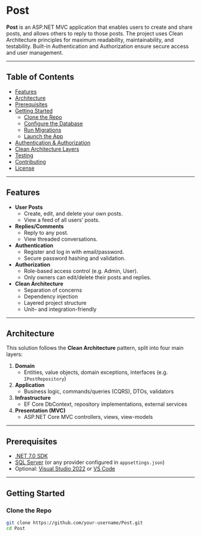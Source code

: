 # Post

**Post** is an ASP.NET MVC application that enables users to create and share posts, and allows others to reply to those posts. The project uses Clean Architecture principles for maximum readability, maintainability, and testability. Built-in Authentication and Authorization ensure secure access and user management.

---

## Table of Contents

- [Features](#features)  
- [Architecture](#architecture)  
- [Prerequisites](#prerequisites)  
- [Getting Started](#getting-started)  
  - [Clone the Repo](#clone-the-repo)  
  - [Configure the Database](#configure-the-database)  
  - [Run Migrations](#run-migrations)  
  - [Launch the App](#launch-the-app)  
- [Authentication & Authorization](#authentication--authorization)  
- [Clean Architecture Layers](#clean-architecture-layers)  
- [Testing](#testing)  
- [Contributing](#contributing)  
- [License](#license)  

---

## Features

- **User Posts**  
  - Create, edit, and delete your own posts.  
  - View a feed of all users’ posts.
- **Replies/Comments**  
  - Reply to any post.  
  - View threaded conversations.
- **Authentication**  
  - Register and log in with email/password.  
  - Secure password hashing and validation.
- **Authorization**  
  - Role-based access control (e.g. Admin, User).  
  - Only owners can edit/delete their posts and replies.
- **Clean Architecture**  
  - Separation of concerns  
  - Dependency injection  
  - Layered project structure  
  - Unit– and integration-friendly  

---

## Architecture

This solution follows the **Clean Architecture** pattern, split into four main layers:

1. **Domain**  
   - Entities, value objects, domain exceptions, interfaces (e.g. `IPostRepository`)
2. **Application**  
   - Business logic, commands/queries (CQRS), DTOs, validators
3. **Infrastructure**  
   - EF Core DbContext, repository implementations, external services
4. **Presentation (MVC)**  
   - ASP.NET Core MVC controllers, views, view-models

---

## Prerequisites

- [.NET 7.0 SDK](https://dotnet.microsoft.com/download)  
- [SQL Server](https://www.microsoft.com/sql-server) (or any provider configured in `appsettings.json`)  
- Optional: [Visual Studio 2022](https://visualstudio.microsoft.com/) or [VS Code](https://code.visualstudio.com/)

---

## Getting Started

### Clone the Repo

```bash
git clone https://github.com/your-username/Post.git
cd Post
